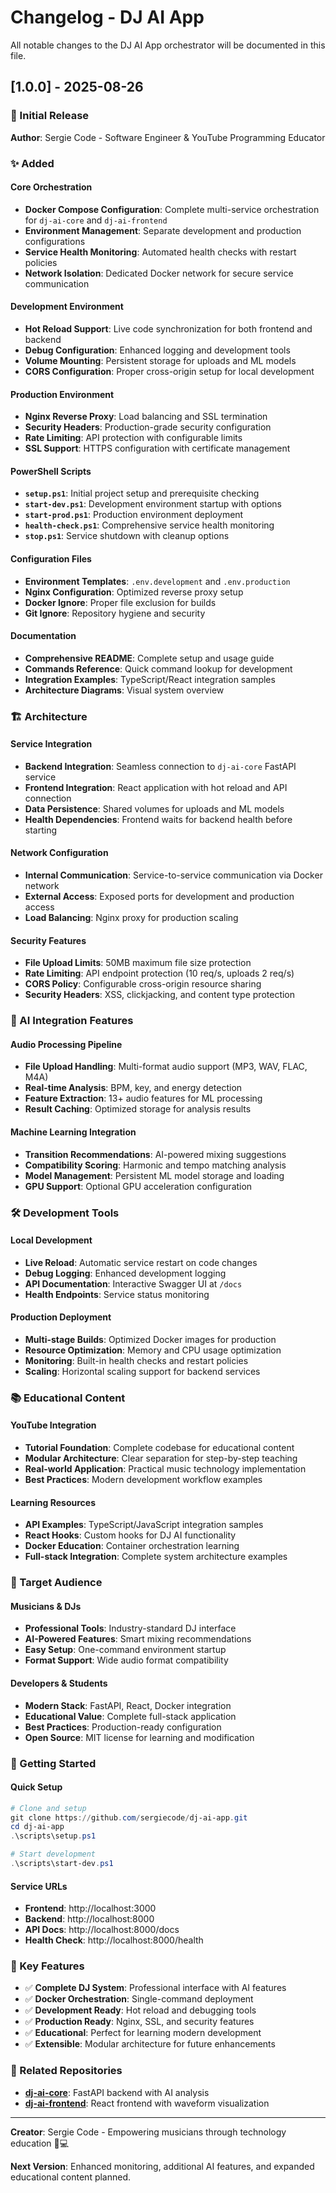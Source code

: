 # Changelog - DJ AI App

All notable changes to the DJ AI App orchestrator will be documented in this file.

## [1.0.0] - 2025-08-26

### 🎉 Initial Release

**Author**: Sergie Code - Software Engineer & YouTube Programming Educator

### ✨ Added

#### Core Orchestration
- **Docker Compose Configuration**: Complete multi-service orchestration for `dj-ai-core` and `dj-ai-frontend`
- **Environment Management**: Separate development and production configurations
- **Service Health Monitoring**: Automated health checks with restart policies
- **Network Isolation**: Dedicated Docker network for secure service communication

#### Development Environment
- **Hot Reload Support**: Live code synchronization for both frontend and backend
- **Debug Configuration**: Enhanced logging and development tools
- **Volume Mounting**: Persistent storage for uploads and ML models
- **CORS Configuration**: Proper cross-origin setup for local development

#### Production Environment
- **Nginx Reverse Proxy**: Load balancing and SSL termination
- **Security Headers**: Production-grade security configuration
- **Rate Limiting**: API protection with configurable limits
- **SSL Support**: HTTPS configuration with certificate management

#### PowerShell Scripts
- **`setup.ps1`**: Initial project setup and prerequisite checking
- **`start-dev.ps1`**: Development environment startup with options
- **`start-prod.ps1`**: Production environment deployment
- **`health-check.ps1`**: Comprehensive service health monitoring
- **`stop.ps1`**: Service shutdown with cleanup options

#### Configuration Files
- **Environment Templates**: `.env.development` and `.env.production`
- **Nginx Configuration**: Optimized reverse proxy setup
- **Docker Ignore**: Proper file exclusion for builds
- **Git Ignore**: Repository hygiene and security

#### Documentation
- **Comprehensive README**: Complete setup and usage guide
- **Commands Reference**: Quick command lookup for development
- **Integration Examples**: TypeScript/React integration samples
- **Architecture Diagrams**: Visual system overview

### 🏗️ Architecture

#### Service Integration
- **Backend Integration**: Seamless connection to `dj-ai-core` FastAPI service
- **Frontend Integration**: React application with hot reload and API connection
- **Data Persistence**: Shared volumes for uploads and ML models
- **Health Dependencies**: Frontend waits for backend health before starting

#### Network Configuration
- **Internal Communication**: Service-to-service communication via Docker network
- **External Access**: Exposed ports for development and production access
- **Load Balancing**: Nginx proxy for production scaling

#### Security Features
- **File Upload Limits**: 50MB maximum file size protection
- **Rate Limiting**: API endpoint protection (10 req/s, uploads 2 req/s)
- **CORS Policy**: Configurable cross-origin resource sharing
- **Security Headers**: XSS, clickjacking, and content type protection

### 🎵 AI Integration Features

#### Audio Processing Pipeline
- **File Upload Handling**: Multi-format audio support (MP3, WAV, FLAC, M4A)
- **Real-time Analysis**: BPM, key, and energy detection
- **Feature Extraction**: 13+ audio features for ML processing
- **Result Caching**: Optimized storage for analysis results

#### Machine Learning Integration
- **Transition Recommendations**: AI-powered mixing suggestions
- **Compatibility Scoring**: Harmonic and tempo matching analysis
- **Model Management**: Persistent ML model storage and loading
- **GPU Support**: Optional GPU acceleration configuration

### 🛠️ Development Tools

#### Local Development
- **Live Reload**: Automatic service restart on code changes
- **Debug Logging**: Enhanced development logging
- **API Documentation**: Interactive Swagger UI at `/docs`
- **Health Endpoints**: Service status monitoring

#### Production Deployment
- **Multi-stage Builds**: Optimized Docker images for production
- **Resource Optimization**: Memory and CPU usage optimization
- **Monitoring**: Built-in health checks and restart policies
- **Scaling**: Horizontal scaling support for backend services

### 📚 Educational Content

#### YouTube Integration
- **Tutorial Foundation**: Complete codebase for educational content
- **Modular Architecture**: Clear separation for step-by-step teaching
- **Real-world Application**: Practical music technology implementation
- **Best Practices**: Modern development workflow examples

#### Learning Resources
- **API Examples**: TypeScript/JavaScript integration samples
- **React Hooks**: Custom hooks for DJ AI functionality
- **Docker Education**: Container orchestration learning
- **Full-stack Integration**: Complete system architecture examples

### 🎯 Target Audience

#### Musicians & DJs
- **Professional Tools**: Industry-standard DJ interface
- **AI-Powered Features**: Smart mixing recommendations
- **Easy Setup**: One-command environment startup
- **Format Support**: Wide audio format compatibility

#### Developers & Students
- **Modern Stack**: FastAPI, React, Docker integration
- **Educational Value**: Complete full-stack application
- **Best Practices**: Production-ready configuration
- **Open Source**: MIT license for learning and modification

### 🚀 Getting Started

#### Quick Setup
```powershell
# Clone and setup
git clone https://github.com/sergiecode/dj-ai-app.git
cd dj-ai-app
.\scripts\setup.ps1

# Start development
.\scripts\start-dev.ps1
```

#### Service URLs
- **Frontend**: http://localhost:3000
- **Backend**: http://localhost:8000
- **API Docs**: http://localhost:8000/docs
- **Health Check**: http://localhost:8000/health

### 🌟 Key Features

- ✅ **Complete DJ System**: Professional interface with AI features
- ✅ **Docker Orchestration**: Single-command deployment
- ✅ **Development Ready**: Hot reload and debugging tools
- ✅ **Production Ready**: Nginx, SSL, and security features
- ✅ **Educational**: Perfect for learning modern development
- ✅ **Extensible**: Modular architecture for future enhancements

### 🔗 Related Repositories

- **[dj-ai-core](https://github.com/sergiecode/dj-ai-core)**: FastAPI backend with AI analysis
- **[dj-ai-frontend](https://github.com/sergiecode/dj-ai-frontend)**: React frontend with waveform visualization

---

**Creator**: Sergie Code - Empowering musicians through technology education 🎵💻

**Next Version**: Enhanced monitoring, additional AI features, and expanded educational content planned.
